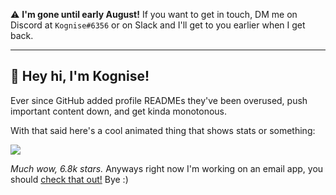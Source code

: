 ⚠️ **I'm gone until early August!** If you want to get in touch, DM me on Discord at `Kognise#6356` or on Slack and I'll get to you earlier when I get back.

---

## 👋 Hey hi, I'm Kognise!

Ever since GitHub added profile READMEs they've been overused, push important content down, and get kinda monotonous.

With that said here's a cool animated thing that shows stats or something:

![](https://github-readme-stats.vercel.app/api?username=kognise&show_icons=true&hide_border=true&count_private=true&theme=dark)

*Much wow, 6.8k stars.* Anyways right now I'm working on an email app, you should [check that out!](https://www.producthunt.com/upcoming/punct) Bye :)
